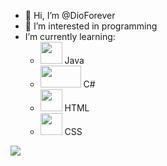 - 👋 Hi, I’m @DioForever
- 👀 I’m interested in programming 
- I’m currently learning:
  - <img src="https://icon-library.com/images/java-icon-png/java-icon-png-20.jpg" width=35 height=35>  Java
  - <img src="https://camo.githubusercontent.com/52045ed9d775b4ac9286e51c28b878edca6bb1750815b423c8d06c7976040ab7/68747470733a2f2f6d617274696e63686176657a2e6769746875622e696f2f4173736574732f4c6f676f732f6373686172702e737667" width=65 height=35>  C#
  - <img src="https://icon-library.com/images/java-icon-png/java-icon-png-20.jpg" width=35 height=35>  HTML
  - <img src="https://icon-library.com/images/java-icon-png/java-icon-png-20.jpg" width=35 height=35>  CSS

<!---
DioForever/DioForever is a ✨ special ✨ repository because its `README.md` (this file) appears on your GitHub profile.
You can click the Preview link to take a look at your changes.
--->

<img src="https://github-readme-stats.vercel.app/api?username=DioForever&&show_icons=true&title_color=FFC300&icon_color=bb2acf&text_color=daf7dc&bg_color=151515">
